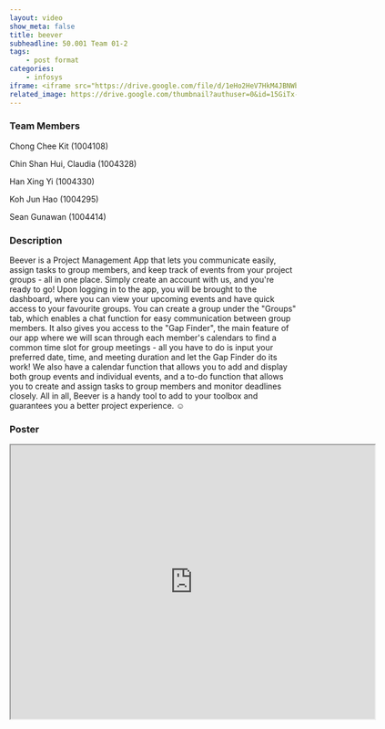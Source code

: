 ```yaml
---
layout: video
show_meta: false
title: beever
subheadline: 50.001 Team 01-2
tags:
    - post format
categories:
    - infosys
iframe: <iframe src="https://drive.google.com/file/d/1eHo2HeV7HkM4JBNWbpSUEVUIRccQHveL/preview" width="320" height="240"></iframe>
related_image: https://drive.google.com/thumbnail?authuser=0&id=15GiTx-YYmA1xu9XK-ZIQzYQDWECdjEfV&sz=w300-h300-p-k-nu-iv1
---
```


### Team Members

Chong Chee Kit (1004108)

Chin Shan Hui, Claudia (1004328)

Han Xing Yi (1004330)

Koh Jun Hao (1004295)

Sean Gunawan (1004414)  

### Description

Beever is a Project Management App that lets you communicate easily, assign tasks to group members, and keep track of events from your project groups - all in one place. Simply create an account with us, and you're ready to go! Upon logging in to the app, you will be brought to the dashboard, where you can view your upcoming events and have quick access to your favourite groups. You can create a group under the "Groups" tab, which enables a chat function for easy communication between group members. It also gives you access to the "Gap Finder", the main feature of our app where we will scan through each member's calendars to find a common time slot for group meetings - all you have to do is input your preferred date, time, and meeting duration and let the Gap Finder do its work! We also have a calendar function that allows you to add and display both group events and individual events, and a to-do function that allows you to create and assign tasks to group members and monitor deadlines closely. All in all, Beever is a handy tool to add to your toolbox and guarantees you a better project experience. ☺

### Poster

<iframe src="https://drive.google.com/file/d/15GiTx-YYmA1xu9XK-ZIQzYQDWECdjEfV/preview" width="640" height="480"></iframe>
